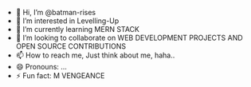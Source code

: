 - 👋 Hi, I’m @batman-rises
- 👀 I’m interested in Levelling-Up
- 🌱 I’m currently learning MERN STACK
- 💞️ I’m looking to collaborate on WEB DEVELOPMENT PROJECTS AND OPEN SOURCE CONTRIBUTIONS
- 📫 How to reach me, Just think about me, haha..
- 😄 Pronouns: ...
- ⚡ Fun fact: M VENGEANCE

<!---
batman-rises/batman-rises is a ✨ special ✨ repository because its `README.md` (this file) appears on your GitHub profile.
You can click the Preview link to take a look at your changes.
--->
